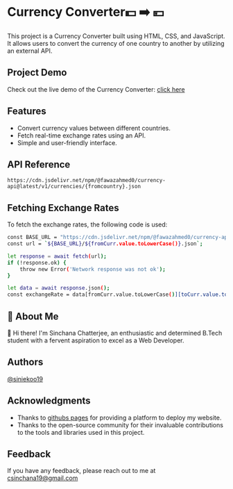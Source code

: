 # Currency Converter💵 ➡️ 💴
This project is a Currency Converter built using HTML, CSS, and JavaScript. It allows users to convert the currency of one country to another by utilizing an external API.

## Project Demo

Check out the live demo of the Currency Converter: [click here](https://siniekoo19.github.io/Currency-Converter/)

## Features
- Convert currency values between different countries.
- Fetch real-time exchange rates using an API.
- Simple and user-friendly interface.

## API Reference
```
https://cdn.jsdelivr.net/npm/@fawazahmed0/currency-api@latest/v1/currencies/{fromcountry}.json
```

## Fetching Exchange Rates
To fetch the exchange rates, the following code is used:

```bash
const BASE_URL = "https://cdn.jsdelivr.net/npm/@fawazahmed0/currency-api@latest/v1/currencies";
const url = `${BASE_URL}/${fromCurr.value.toLowerCase()}.json`;

let response = await fetch(url);
if (!response.ok) {
    throw new Error('Network response was not ok');
}

let data = await response.json();
const exchangeRate = data[fromCurr.value.toLowerCase()][toCurr.value.toLowerCase()];

```
## 🚀 About Me
👋 Hi there! I'm Sinchana Chatterjee, an enthusiastic and determined B.Tech student with a fervent aspiration to excel as a Web Developer.

## Authors
[@siniekoo19](https://github.com/siniekoo19)

## Acknowledgments
- Thanks to [githubs pages](https://siniekoo19.github.io/Simon-Says-Game/) for providing a platform to deploy my website.
- Thanks to the open-source community for their invaluable contributions to the tools and libraries used in this project.

## Feedback
If you have any feedback, please reach out to me at csinchana19@gmail.com
